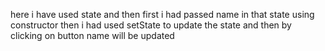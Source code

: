 here i have used state and then first i had passed name in that state using constructor then i had used setState to update the state and then by clicking on button name will be updated 
